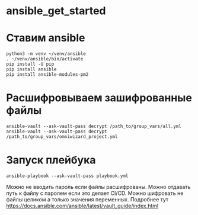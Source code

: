 # ansible_get_started

# Ставим ansible

```
python3 -m venv ~/venv/ansible 
. ~/venv/ansible/bin/activate
pip install -U pip
pip install ansible
pip install ansible-modules-pm2
```
# Расшифровываем зашифрованные файлы 

```
ansible-vault --ask-vault-pass decrypt /path_to/group_vars/all.yml
ansible-vault --ask-vault-pass decrypt /path_to/group_vars/omniwizard_project.yml
```

# Запуск плейбука

```
ansible-playbook --ask-vault-pass playbook.yml

```

Можно не вводить пароль если файлы расшифрованы.
Можно отдавать путь к файлу с паролем если это делает CI/CD.
Можно шифровать не файлы целиком а только значения переменных.
Подробнее тут
https://docs.ansible.com/ansible/latest/vault_guide/index.html
